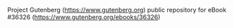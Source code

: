 Project Gutenberg (https://www.gutenberg.org) public repository for eBook #36326 (https://www.gutenberg.org/ebooks/36326)
